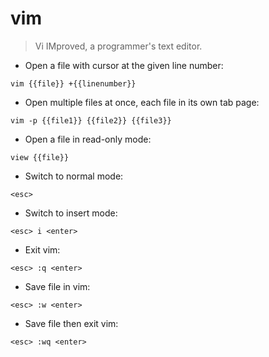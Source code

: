 # vim

> Vi IMproved, a programmer's text editor.

- Open a file with cursor at the given line number:

`vim {{file}} +{{linenumber}}`

- Open multiple files at once, each file in its own tab page:

`vim -p {{file1}} {{file2}} {{file3}}`

- Open a file in read-only mode:

`view {{file}}`

- Switch to normal mode:

`<esc>`

- Switch to insert mode:

`<esc> i <enter>`

- Exit vim:

`<esc> :q <enter>`

- Save file in vim:

`<esc> :w <enter>`

- Save file then exit vim:

`<esc> :wq <enter>`
